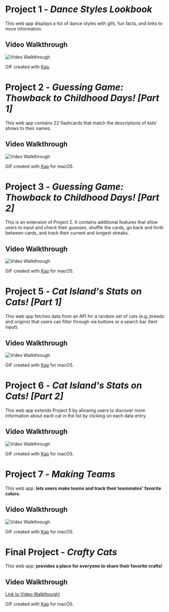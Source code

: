 # Project 1 - *Dance Styles Lookbook*

This web app displays a list of dance styles with gifs, fun facts, and links to more information.

## Video Walkthrough

<img src='https://github.com/kellyy8/WEB102-Projects/blob/main/Project1/P1.gif' title='Video Walkthrough' width='' alt='Video Walkthrough' />

GIF created with [Kap](https://getkap.co/).

# Project 2 - *Guessing Game: Thowback to Childhood Days! [Part 1]*

This web app contains 22 flashcards that match the descriptions of kids' shows to their names.

## Video Walkthrough

<img src='https://github.com/kellyy8/WEB102-Projects/blob/main/Project2%263/P2.gif' title='Video Walkthrough' width='' alt='Video Walkthrough' />

GIF created with [Kap](https://getkap.co/) for macOS.


# Project 3 - *Guessing Game: Thowback to Childhood Days! [Part 2]*

This is an extension of Project 2. It contains additional features that allow users to input and check their guesses, shuffle the cards, go back and forth between cards, and track their current and longest streaks.

## Video Walkthrough

<img src='https://github.com/kellyy8/WEB102-Projects/blob/main/Project2%263/P3.gif' title='Video Walkthrough' width='' alt='Video Walkthrough' />

GIF created with [Kap](https://getkap.co/) for macOS.

# Project 5 - *Cat Island's Stats on Cats! [Part 1]*

This web app fetches data from an API for a random set of cats (e.g.,breeds and origins) that users can filter through via buttons or a search bar (text input).

## Video Walkthrough

<img src='https://github.com/kellyy8/WEB102-Projects/blob/main/Project5%266/P5.gif' title='Video Walkthrough' width='' alt='Video Walkthrough'/>

GIF created with [Kap](https://getkap.co/) for macOS.

# Project 6 - *Cat Island's Stats on Cats! [Part 2]*

This web app extends Project 5 by allowing users to discover more information about each cat in the list by clicking on each data entry.

## Video Walkthrough

<img src='https://github.com/kellyy8/WEB102-Projects/blob/main/Project5%266/P6.gif' title='Video Walkthrough' width='' alt='Video Walkthrough' />

GIF created with [Kap](https://getkap.co/) for macOS.

# Project 7 - *Making Teams*

This web app: **lets users make teams and track their teammates' favorite colors.**

## Video Walkthrough

<img src='https://github.com/kellyy8/WEB102-Projects/blob/main/Project7/P7.gif' title='Video Walkthrough' width='' alt='Video Walkthrough' />

GIF created with [Kap](https://getkap.co/) for macOS.

# Final Project - *Crafty Cats*

This web app: **provides a place for everyone to share their favorite crafts!**

## Video Walkthrough

<a href="https://drive.google.com/file/d/1hpZPGgyGF8pA7kxGq8vDk7GUGwtEPf33/view?usp=sharing">Link to Video Walkthough!</a>

GIF created with [Kap](https://getkap.co/) for macOS.
